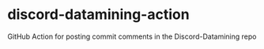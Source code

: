 # discord-datamining-action
GitHub Action for posting commit comments in the Discord-Datamining repo
